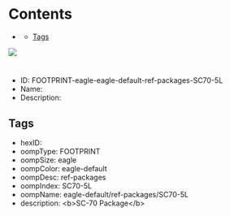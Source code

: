 



Contents
========

* [](#)
	* [Tags](#tags)
  
![][im]
# 

- ID: FOOTPRINT-eagle-eagle-default-ref-packages-SC70-5L
- Name: 
- Description: 

## Tags

- hexID: 
- oompType: FOOTPRINT
- oompSize: eagle
- oompColor: eagle-default
- oompDesc: ref-packages
- oompIndex: SC70-5L
- oompName: eagle-default/ref-packages/SC70-5L
- description: &lt;b&gt;SC-70 Package&lt;/b&gt;



[im]: image.png
